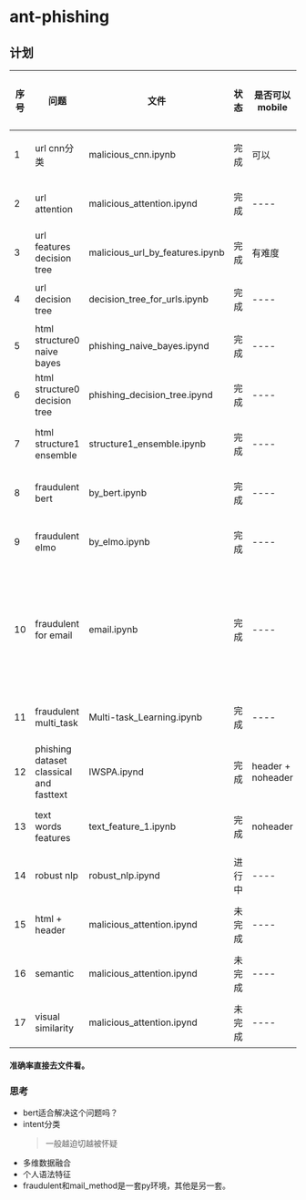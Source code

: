# ant-phishing
## 计划
|  序号   | 问题  | 文件 | 状态 | 是否可以mobile | 是否最佳 |
|  ----  | ----  | ----  | ----  | ----  | ----  |
| 1  | url cnn分类 | malicious_cnn.ipynb | 完成 | 可以  | ----  |
| 2  | url attention | malicious_attention.ipynd  | 完成 | ----  | ----  |
| 3  | url features decision tree | malicious_url_by_features.ipynb  | 完成 | 有难度  | ----  |
| 4  | url  decision tree | decision_tree_for_urls.ipynb  | 完成 | ----  | 非常好  |
| 5  | html structure0 naive bayes | phishing_naive_bayes.ipynd  | 完成 | ----  | ----  |
| 6  | html structure0 decision tree | phishing_decision_tree.ipynd  | 完成 | ----  | ----  |
| 7  | html structure1  ensemble | structure1_ensemble.ipynb  | 完成 | ----  | ----  |
| 8  | fraudulent bert | by_bert.ipynb  | 完成 | ----  | ----  |
| 9  | fraudulent elmo | by_elmo.ipynb  | 完成 | ----  | ----  |
| 10  | fraudulent for email | email.ipynb  | 完成 | ----  | 利用词特征效果很好  |
| 11  | fraudulent multi_task | Multi-task_Learning.ipynb  | 完成 | ----  | ----  |
| 12  | phishing dataset classical and fasttext | IWSPA.ipynd  | 完成 | header + noheader  | ----  |
| 13  | text words features | text_feature_1.ipynb  | 完成 | noheader  | ----  |
| 14  | robust nlp  | robust_nlp.ipynd  | 进行中 | ----  | ----  |
| 15  | html + header  | malicious_attention.ipynd  | 未完成 | ----  | ----  |
| 16  | semantic | malicious_attention.ipynd  | 未完成 | ----  | ----  |
| 17  | visual similarity | malicious_attention.ipynd  | 未完成 | ----  | ----  |
#### 准确率直接去文件看。
### 思考
* bert适合解决这个问题吗？
* intent分类
    > 一般越迫切越被怀疑
* 多维数据融合
* 个人语法特征
* fraudulent和mail_method是一套py环境，其他是另一套。